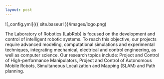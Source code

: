 ```yaml
---
layout: post
---
```


![_config.yml]({{ site.baseurl }}/images/logo.png)

The Laboratory of Robotics (LabRob) is focused on the development and control of intelligent  robotic systems.  To reach this objective, our projects require advanced modeling, computational simulations and experimental techniques, integrating mechanical, electrical and control engineering, as well as computer science. Our research topics include: Project and Control of High-performance Manipulators, Project and Control of Autonomous Mobile Robots, Simultaneous Localization and Mapping (SLAM) and Path planning.
